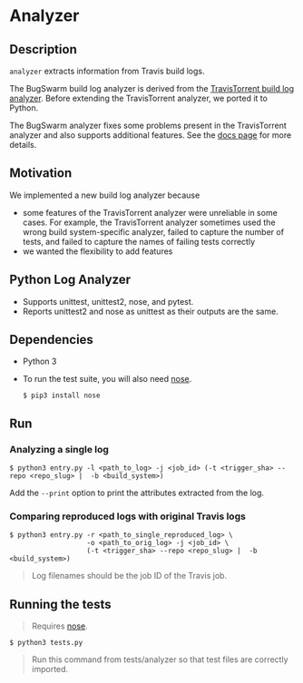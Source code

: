 # Analyzer

## Description
`analyzer` extracts information from Travis build logs.

The BugSwarm build log analyzer is derived from the [TravisTorrent build log analyzer](https://github.com/TestRoots/travistorrent-tools). Before extending the TravisTorrent analyzer, we ported it to Python.

The BugSwarm analyzer fixes some problems present in the TravisTorrent analyzer and also supports additional features. See the [docs page](/docs/Differences-from-original-TravisTorrent-Build-Log-Analyzer.md) for more details.

## Motivation
We implemented a new build log analyzer because
- some features of the TravisTorrent analyzer were unreliable in some cases. For example, the TravisTorrent analyzer sometimes used the wrong build system-specific analyzer, failed to capture the number of tests, and failed to capture the names of failing tests correctly
- we wanted the flexibility to add features

## Python Log Analyzer
- Supports unittest, unittest2, nose, and pytest.
- Reports unittest2 and nose as unittest as their outputs are the same.
   
## Dependencies 
- Python 3
- To run the test suite, you will also need [nose](http://nose.readthedocs.io).

    `$ pip3 install nose`

## Run
### Analyzing a single log
```
$ python3 entry.py -l <path_to_log> -j <job_id> (-t <trigger_sha> --repo <repo_slug> |  -b <build_system>)
```
Add the `--print` option to print the attributes extracted from the log.

### Comparing reproduced logs with original Travis logs
```
$ python3 entry.py -r <path_to_single_reproduced_log> \
                   -o <path_to_orig_log> -j <job_id> \
                   (-t <trigger_sha> --repo <repo_slug> |  -b <build_system>)
```
> Log filenames should be the job ID of the Travis job.

## Running the tests
> Requires [nose](http://nose.readthedocs.io).
```
$ python3 tests.py
```
> Run this command from tests/analyzer so that test files are correctly imported.
